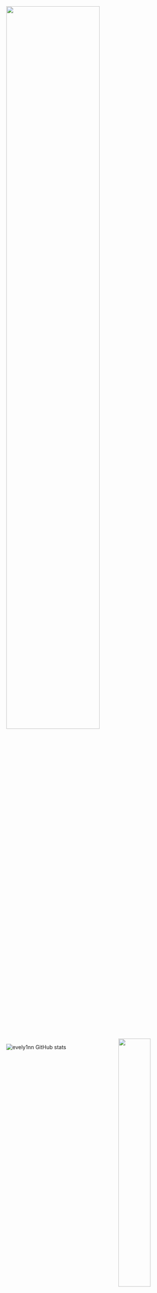 
 <img width="70%" src= "https://readme-typing-svg.demolab.com?font=Fira+Code&pause=062e96&color=1b8bb4&background=FF6AAA00&vCenter=false&multiline=true&width=435&height=30&lines=yeağer">
 
<img width="41%" align="right" src="https://count.getloli.com/get/@:ravzasanchez?theme=rule34">


![evely1nn GitHub stats](https://github-readme-stats.vercel.app/api/?username=ravzasanchez&show_icons=false&title_color=1b8bb4&icon_color=8db6cd&text_color=8db6cd&bg_color=000)



</div>
<br>
<div>




<img width="100%" align="center" src="https://i.ytimg.com/vi/qigPsyCBlys/maxresdefault.jpg" alt="background">





